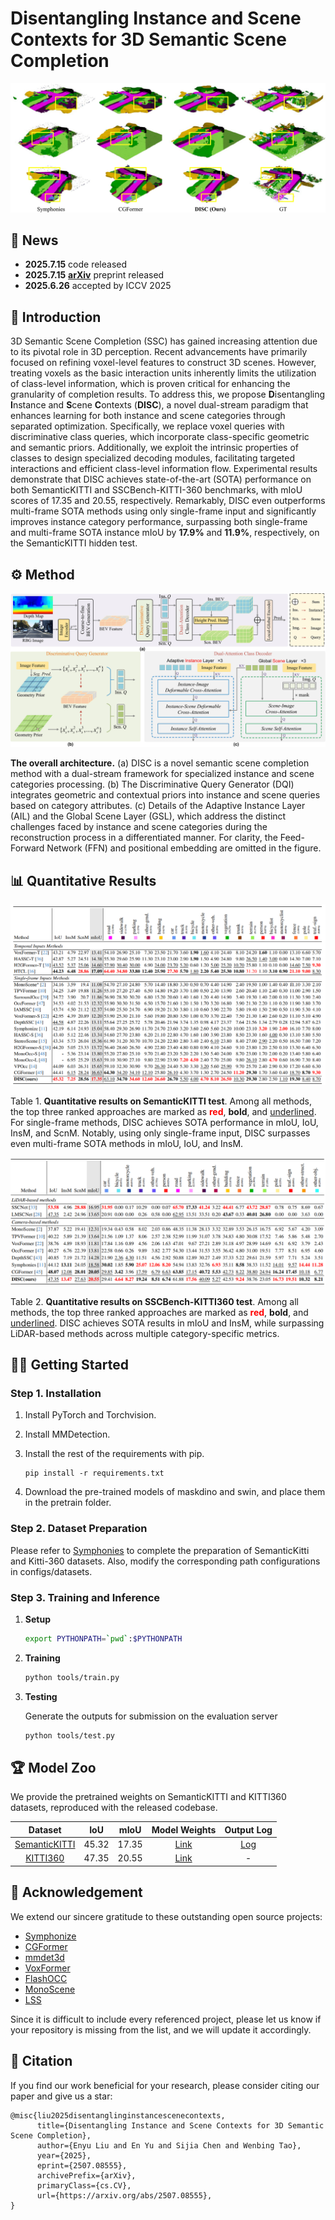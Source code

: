 # Disentangling Instance and Scene Contexts for 3D Semantic Scene Completion

![quality](./docs/quality_results.jpg)

## 🚀 News

- **2025.7.15** code released
- **2025.7.15** [**arXiv**](http://arxiv.org/abs/2507.08555) preprint released
- **2025.6.26** accepted by ICCV 2025

## 📖 Introduction

3D Semantic Scene Completion (SSC) has gained increasing attention due to its pivotal role in 3D perception. Recent advancements have primarily focused on refining voxel-level features to construct 3D scenes. However, treating voxels as the basic interaction units inherently limits the utilization of class-level information, which is proven critical for enhancing the granularity of completion results. To address this, we propose **D**isentangling **I**nstance and **S**cene **C**ontexts (**DISC**), a novel dual-stream paradigm that enhances learning for both instance and scene categories through separated optimization. Specifically, we replace voxel queries with discriminative class queries, which incorporate class-specific geometric and semantic priors. Additionally, we exploit the intrinsic properties of classes to design specialized decoding modules, facilitating targeted interactions and efficient class-level information flow. Experimental results demonstrate that DISC achieves state-of-the-art (SOTA) performance on both SemanticKITTI and SSCBench-KITTI-360 benchmarks, with mIoU scores of 17.35 and 20.55, respectively. Remarkably, DISC even outperforms multi-frame SOTA methods using only single-frame input and significantly improves instance category performance, surpassing both single-frame and multi-frame SOTA instance mIoU by **17.9%** and **11.9%**, respectively, on the SemanticKITTI hidden test.

## ⚙️ Method

![overview](./docs/Fig_architecture.jpg)

**The overall architecture.** (a) DISC is a novel semantic scene completion method with a dual-stream framework for specialized instance and scene categories processing. (b) The Discriminative Query Generator (DQI) integrates geometric and contextual priors into instance and scene queries based on category attributes. (c) Details of the Adaptive Instance Layer (AIL) and the Global Scene Layer (GSL), which address the distinct challenges faced by instance and scene categories during the reconstruction process in a differentiated manner. For clarity, the Feed-Forward Network (FFN) and positional embedding are omitted in the figure.

## 📊 Quantitative Results

![SemanticKITTI](./docs/SemanticKITTI.png)

Table 1. **Quantitative results on SemanticKITTI test**.  Among all methods, the top three ranked approaches are marked as <font color=red>**red**</font>, **bold**, and <u>underlined</u>. For single-frame methods, DISC achieves SOTA performance in mIoU, IoU, InsM, and ScnM. Notably, using only single-frame input, DISC surpasses even multi-frame SOTA methods in mIoU, IoU, and InsM.

![KITTI360](./docs/KITTI360.png)

Table 2. **Quantitative results on SSCBench-KITTI360 test**. Among all methods, the top three ranked approaches are marked as <font color=red>**red**</font>, **bold**, and <u>underlined</u>. DISC achieves SOTA results in mIoU and InsM, while surpassing LiDAR-based methods across multiple category-specific metrics.

## 🏃‍♂️ Getting Started

### Step 1. Installation

1. Install PyTorch and Torchvision.

2. Install MMDetection.

3. Install the rest of the requirements with pip.

   ```
   pip install -r requirements.txt
   ```
4. Download the pre-trained models of maskdino and swin, and place them in the pretrain folder.

### Step 2. Dataset Preparation

Please refer to [Symphonies](https://github.com/hustvl/Symphonies) to complete the preparation of SemanticKitti and Kitti-360 datasets. Also, modify the corresponding path configurations in configs/datasets.

### Step 3. Training and Inference

1. **Setup**

   ```bash
   export PYTHONPATH=`pwd`:$PYTHONPATH
   ```

2. **Training**

   ```bash
   python tools/train.py 
   ```

3. **Testing**

   Generate the outputs for submission on the evaluation server

   ```bash
   python tools/test.py
   ```

## 🏆 Model Zoo

We provide the pretrained weights on SemanticKITTI and KITTI360 datasets, reproduced with the released codebase.

|                      Dataset                       |   IoU   |   mIoU   |                        Model Weights                         |                        Output Log                         |
| :------------------------------------------------: | :-----: | :------: | :----------------------------------------------------------: | :-------------------------------------------------------: |
| [SemanticKITTI](configs\config_sema.yaml) | 45.32   | 17.35    | [Link](https://github.com/Enyu-Liu/DISC/releases/download/v1.0.0/DISC_SemanticKitti.ckpt) | [Log](https://github.com/Enyu-Liu/DISC/releases/download/v1.0.0/stdout.txt) |
|   [KITTI360](configs\config_360.yaml)    | 47.35   | 20.55    | [Link](https://github.com/Enyu-Liu/DISC/releases/download/v1.0.0/DISC_KITTI360.ckpt)      | -      |

## 🌟 Acknowledgement

We extend our sincere gratitude to these outstanding open source projects:
- [Symphonize](https://github.com/hustvl/Symphonies.git)
- [CGFormer](https://github.com/pkqbajng/CGFormer)
- [mmdet3d](https://github.com/open-mmlab/mmdetection3d)
- [VoxFormer](https://github.com/NVlabs/VoxFormer)
- [FlashOCC](https://github.com/Yzichen/FlashOCC)
- [MonoScene](https://github.com/astra-vision/MonoScene)
- [LSS](https://github.com/nv-tlabs/lift-splat-shoot)

Since it is difficult to include every referenced project, please let us know if your repository is missing from the list, and we will update it accordingly.

## 📄 Citation

If you find our work beneficial for your research, please consider citing our paper and give us a star:

```
@misc{liu2025disentanglinginstancescenecontexts,
      title={Disentangling Instance and Scene Contexts for 3D Semantic Scene Completion}, 
      author={Enyu Liu and En Yu and Sijia Chen and Wenbing Tao},
      year={2025},
      eprint={2507.08555},
      archivePrefix={arXiv},
      primaryClass={cs.CV},
      url={https://arxiv.org/abs/2507.08555}, 
}
```
